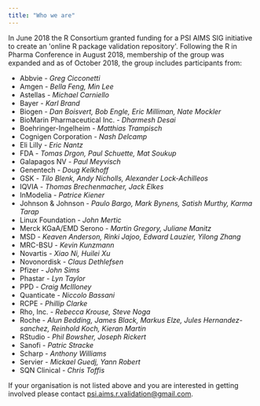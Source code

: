 ```yaml
---
title: "Who we are"
---
```


In June 2018 the R Consortium granted funding for a PSI AIMS SIG initiative to create an 'online R package validation repository'.  Following the R in Pharma Conference in August 2018, membership of the group was expanded and as of October 2018, the group includes participants from:

* Abbvie - *Greg Cicconetti*
* Amgen - *Bella Feng, Min Lee*
* Astellas - *Michael Carniello*
* Bayer - *Karl Brand*
* Biogen - *Dan Boisvert, Bob Engle, Eric Milliman, Nate Mockler*
* BioMarin Pharmaceutical Inc. - *Dharmesh Desai*
* Boehringer-Ingelheim - *Matthias Trampisch*
* Cognigen Corporation - *Nash Delcamp*
* Eli Lilly - *Eric Nantz*
* FDA - *Tomas Drgon, Paul Schuette, Mat Soukup*
* Galapagos NV - *Paul Meyvisch*
* Genentech - *Doug Kelkhoff*
* GSK - *Tilo Blenk, Andy Nicholls, Alexander Lock-Achilleos*
* IQVIA - *Thomas Brechenmacher, Jack Elkes*
* InModelia - *Patrice Kiener*
* Johnson & Johnson - *Paulo Bargo, Mark Bynens, Satish Murthy, Karma Tarap*
* Linux Foundation - *John Mertic*
* Merck KGaA/EMD Serono - *Martin Gregory, Juliane Manitz*
* MSD - *Keaven Anderson, Rinki Jajoo, Edward Lauzier, Yilong Zhang*
* MRC-BSU - *Kevin Kunzmann*
* Novartis - *Xiao Ni, Huilei Xu*
* Novonordisk - *Claus Dethlefsen*
* Pfizer - *John Sims*
* Phastar - *Lyn Taylor*
* PPD - *Craig McIlloney*
* Quanticate - *Niccolo Bassani*
* RCPE - *Phillip Clarke*
* Rho, Inc. - *Rebecca Krouse, Steve Noga*
* Roche - *Alun Bedding, James Black, Markus Elze, Jules Hernandez-sanchez, Reinhold Koch, Kieran Martin*
* RStudio - *Phil Bowsher, Joseph Rickert*
* Sanofi - *Patric Stracke*
* Scharp - *Anthony Williams*
* Servier - *Mickael Guedj, Yann Robert*
* SQN Clinical - *Chris Toffis*

If your organisation is not listed above and you are interested in getting involved please contact <psi.aims.r.validation@gmail.com>.
